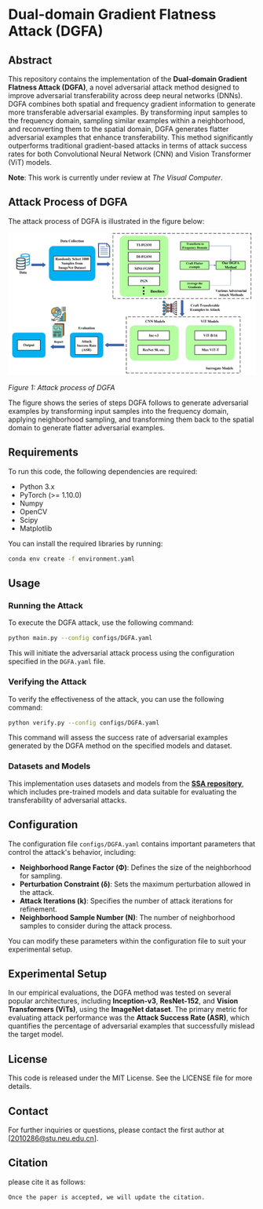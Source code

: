 # Dual-domain Gradient Flatness Attack (DGFA)

## Abstract
This repository contains the implementation of the **Dual-domain Gradient Flatness Attack (DGFA)**, a novel adversarial attack method designed to improve adversarial transferability across deep neural networks (DNNs). DGFA combines both spatial and frequency gradient information to generate more transferable adversarial examples. By transforming input samples to the frequency domain, sampling similar examples within a neighborhood, and reconverting them to the spatial domain, DGFA generates flatter adversarial examples that enhance transferability. This method significantly outperforms traditional gradient-based attacks in terms of attack success rates for both Convolutional Neural Network (CNN) and Vision Transformer (ViT) models.

**Note**: This work is currently under review at *The Visual Computer*.


## Attack Process of DGFA

The attack process of DGFA is illustrated in the figure below:

![Attack process of DGFA](images/flow.png)

*Figure 1: Attack process of DGFA*

The figure shows the series of steps DGFA follows to generate adversarial examples by transforming input samples into the frequency domain, applying neighborhood sampling, and transforming them back to the spatial domain to generate flatter adversarial examples.

## Requirements
To run this code, the following dependencies are required:
- Python 3.x
- PyTorch (>= 1.10.0)
- Numpy
- OpenCV
- Scipy
- Matplotlib

You can install the required libraries by running:

```bash
conda env create -f environment.yaml
```

## Usage

### Running the Attack

To execute the DGFA attack, use the following command:

```bash
python main.py --config configs/DGFA.yaml
```

This will initiate the adversarial attack process using the configuration specified in the `DGFA.yaml` file.

### Verifying the Attack

To verify the effectiveness of the attack, you can use the following command:

```bash
python verify.py --config configs/DGFA.yaml
```

This command will assess the success rate of adversarial examples generated by the DGFA method on the specified models and dataset.

### Datasets and Models

This implementation uses datasets and models from the **[SSA repository](https://github.com/yuyang-long/SSA)**, which includes pre-trained models and data suitable for evaluating the transferability of adversarial attacks.

## Configuration

The configuration file `configs/DGFA.yaml` contains important parameters that control the attack's behavior, including:

- **Neighborhood Range Factor (Φ)**: Defines the size of the neighborhood for sampling.
- **Perturbation Constraint (δ)**: Sets the maximum perturbation allowed in the attack.
- **Attack Iterations (k)**: Specifies the number of attack iterations for refinement.
- **Neighborhood Sample Number (N)**: The number of neighborhood samples to consider during the attack process.

You can modify these parameters within the configuration file to suit your experimental setup.

## Experimental Setup

In our empirical evaluations, the DGFA method was tested on several popular architectures, including **Inception-v3**, **ResNet-152**, and **Vision Transformers (ViTs)**, using the **ImageNet dataset**. The primary metric for evaluating attack performance was the **Attack Success Rate (ASR)**, which quantifies the percentage of adversarial examples that successfully mislead the target model.

## License

This code is released under the MIT License. See the LICENSE file for more details.

## Contact

For further inquiries or questions, please contact the first author at [2010286@stu.neu.edu.cn].

## Citation
please cite it as follows:
```
Once the paper is accepted, we will update the citation.
```

<!-- ```
@article{zkb2024DGFA,
  title={Improving the Transferability of Adversarial Attacks with Dual-domain Gradient Flatness Optimization},
  author={First Author, Second Author, Third Author},
  journal={The Visual Computer},
  year={2024},
  doi={doi:XXXXXXX}
}
``` -->